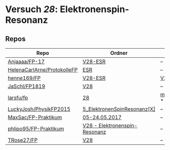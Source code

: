 # Versuch *28*: Elektronenspin-Resonanz

## Repos

|                               Repo                               |                                                        Ordner                                                         |                                                                     PDFs                                                                      |
|------------------------------------------------------------------|-----------------------------------------------------------------------------------------------------------------------|-----------------------------------------------------------------------------------------------------------------------------------------------|
|[Anjaaaa/FP-17](../repo/Anjaaaa/FP-17)                            |[V28-ESR](https://github.com/anjabeck/FP-17/tree/master/V28-ESR)                                                       |–                                                                                                                                              |
|[HelenaCarlArne/ProtokolleFP](../repo/HelenaCarlArne/ProtokolleFP)|[ESR](https://github.com/HelenaCarlArne/ProtokolleFP/tree/master/ESR)                                                  |–                                                                                                                                              |
|[henne169/FP](../repo/henne169/FP)                                |[V28-ESR](https://github.com/henne169/FP/tree/master/V28-ESR)                                                          |[V28.pdf](https://docs.google.com/viewer?url=https://raw.githubusercontent.com/henne169/FP/master/V28-ESR/V28.pdf)                             |
|[JaSchl/FP1819](../repo/JaSchl/FP1819)                            |[V28](https://github.com/JaSchl/FP1819/tree/master/V28)                                                                |–                                                                                                                                              |
|[larsfu/fp](../repo/larsfu/fp)                                    |[28](https://github.com/larsfu/fp/tree/master/28)                                                                      |[main.pdf](https://docs.google.com/viewer?url=https://raw.githubusercontent.com/NicoWeio/awesome-ap-pdfs/main/larsfu%E2%88%95fp/28/main.pdf) \*|
|[LuckyJosh/PhysikFP2015](../repo/LuckyJosh/PhysikFP2015)          |[5_ElektronenSpinResonanz[X]](https://github.com/LuckyJosh/PhysikFP2015/tree/master/5_ElektronenSpinResonanz%5BX%5D)   |–                                                                                                                                              |
|[MaxSac/FP-Praktikum](../repo/MaxSac/FP-Praktikum)                |[05-24.05.2017](https://github.com/MaxSac/FP-Praktikum/tree/master/05-24.05.2017)                                      |–                                                                                                                                              |
|[phlipo95/FP-Praktikum](../repo/phlipo95/FP-Praktikum)            |[V28 - Elektronenspin-Resonanz](https://github.com/phlipo95/FP-Praktikum/tree/master/V28%20-%20Elektronenspin-Resonanz)|–                                                                                                                                              |
|[TRose27/FP](../repo/TRose27/FP)                                  |[V28](https://github.com/TRose27/FP/tree/master/V28)                                                                   |–                                                                                                                                              |
